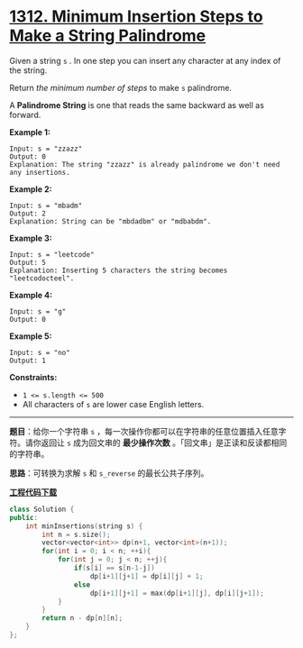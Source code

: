 # [1312. Minimum Insertion Steps to Make a String Palindrome](https://leetcode.com/problems/minimum-insertion-steps-to-make-a-string-palindrome/)

Given a string `s` . In one step you can insert any character at any index of the string.

Return *the minimum number of steps* to make `s` palindrome.

A **Palindrome String** is one that reads the same backward as well as forward.

**Example 1:**

```
Input: s = "zzazz"
Output: 0
Explanation: The string "zzazz" is already palindrome we don't need any insertions.
```

**Example 2:**

```
Input: s = "mbadm"
Output: 2
Explanation: String can be "mbdadbm" or "mdbabdm".
```

**Example 3:**

```
Input: s = "leetcode"
Output: 5
Explanation: Inserting 5 characters the string becomes "leetcodocteel".
```

**Example 4:**

```
Input: s = "g"
Output: 0
```

**Example 5:**

```
Input: s = "no"
Output: 1
```

**Constraints:**

* `1 <= s.length <= 500`
* All characters of `s` are lower case English letters.

-----

**题目**：给你一个字符串 `s` ，每一次操作你都可以在字符串的任意位置插入任意字符。请你返回让 `s` 成为回文串的 **最少操作次数** 。「回文串」是正读和反读都相同的字符串。

**思路**：可转换为求解 `s` 和 `s_reverse` 的最长公共子序列。

[**工程代码下载**](https://github.com/shenkh/leetcode)

```cpp
class Solution {
public:
    int minInsertions(string s) {
        int n = s.size();
        vector<vector<int>> dp(n+1, vector<int>(n+1));
        for(int i = 0; i < n; ++i){
            for(int j = 0; j < n; ++j){
                if(s[i] == s[n-1-j])
                    dp[i+1][j+1] = dp[i][j] + 1;
                else
                    dp[i+1][j+1] = max(dp[i+1][j], dp[i][j+1]);
            }
        }
        return n - dp[n][n];
    }
};
```
